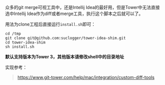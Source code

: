 众多的git merge可视工具中，还是Intellij Idea的最好用，但是Tower中无法直接选中Intellij Idea作为diff或者merge工具，执行这个脚本之后就可以了。

用法为clone工程后直接运行`install.sh`即可：

```shell
cd /tmp
git clone git@github.com:suclogger/tower-idea-shim.git
cd tower-idea-shim
sh install.sh
```

**默认支持版本为Tower 3，其他版本请修改shell中的目录地址**

实现参考：
>https://www.git-tower.com/help/mac/integration/custom-diff-tools
